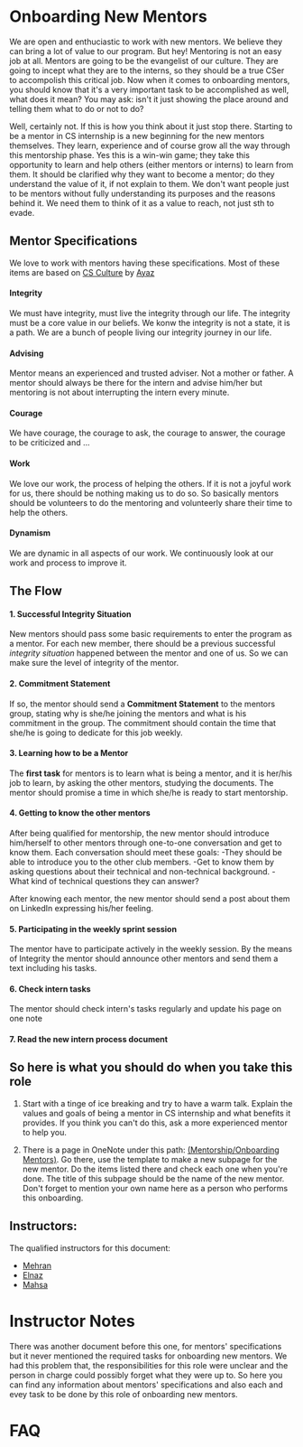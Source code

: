# Onboarding New Mentors
We are open and enthuciastic to work with new mentors. We believe they can bring a lot of value to our program. But hey! Mentoring is not an easy job at all. Mentors are going to be the evangelist of our culture. They are going to incept what they are to the interns, so they should be a true CSer to accompolish this critical job. Now when it comes to
onboarding mentors, you should know that it's a very important task to be accomplished as well, what does it mean? You may ask: isn't it just showing the place around and telling them what to do or not to do?

Well, certainly not. If this is how you think about it just stop there. Starting to be a mentor in CS internship is a new beginning for the new mentors themselves. They learn,
experience and of course grow all the way through this mentorship phase. Yes this is a win-win game; they take this opportunity to learn and help others (either mentors or interns) to learn from them. It should be clarified why they want to become a mentor; do they understand the value of it, if not explain to them. We don't want people just to be mentors without fully understanding its purposes and the reasons behind it. We need them to think of it as a value to reach, not just sth to evade.

## Mentor Specifications

We love to work with mentors having these specifications. Most of these items are based on [CS Culture](http://isazadeh.net/ayaz/announcements/CsCulture.pdf) by [Ayaz](http://isazadeh.net/ayaz/index.htm)

#### Integrity
We must have integrity, must live the integrity through our life. The integrity must be a core value in our beliefs. We konw the integrity is not a state, it is a path. We are a bunch of people living our integrity journey in our life.

#### Advising
Mentor means an experienced and trusted adviser. Not a mother or father. A mentor should always be there for the intern and advise him/her but mentoring is not about interrupting the intern every minute.

#### Courage

We have courage, the courage to ask, the courage to answer, the courage to be criticized and ...

#### Work
We love our work, the process of helping the others. If it is not a joyful work for us, there should be nothing making us to do so. So basically mentors should be volunteers to do the mentoring and volunteerly share their time to help the others.

#### Dynamism

We are dynamic in all aspects of our work. We continuously look at our work and process to improve it.

## The Flow

#### 1. Successful Integrity Situation

New mentors should pass some basic requirements to enter the program as a mentor.
For each new member, there should be a previous successful *integrity situation* happened between the mentor and one of us. So we can make sure the level of integrity of the mentor.

#### 2. Commitment Statement

If so, the mentor should send a **Commitment Statement** to the mentors group, stating why is she/he joining the mentors and what is his commitment in the group. The commitment should contain the time that she/he is going to dedicate for this job weekly.

#### 3. Learning how to be a Mentor

The **first task** for mentors is to learn what is being a mentor, and it is her/his job to learn, by asking the other mentors, studying the documents. The mentor should promise a time in which she/he is ready to start mentorship.

#### 4. Getting to know the other mentors

After being qualified for mentorship, the new mentor should introduce him/herself to other mentors through one-to-one conversation and get to know them.
Each conversation should meet these goals:
-They should be able to introduce you to the other club members.
-Get to know them by asking questions about their technical and non-technical background.
-What kind of technical questions they can answer?

After knowing each mentor, the new mentor should send a post about them on LinkedIn expressing his/her feeling.

#### 5. Participating in the weekly sprint session

The mentor have to participate actively in the weekly session. By the means of Integrity the mentor should announce other mentors and send them a text including his tasks.

#### 6. Check intern tasks
The mentor should check intern's tasks regularly and update his page on one note

#### 7. Read the new intern process document

## So here is what you should do when you take this role

1. Start with a tinge of ice breaking and try to have a warm talk. Explain the values and goals of being a mentor in CS internship and what benefits it provides. If you think you
can't do this, ask a more experienced mentor to help you.

2. There is a page in OneNote under this path: [(Mentorship/Onboarding Mentors)](https://onedrive.live.com/redir?resid=A9B215A332F3E600%21392628&page=Edit&wd=target%28Mentorship.one%7C9c6c7595-3f1a-407b-af72-6ee7b988712c%2FTemplate%20Onboarding%20Mentors%7C67ac7473-0e47-43cd-9d23-0805fde9c774%2F%29). Go there, use the template to make a new subpage for the new mentor. Do the items listed there
and check each one when you're done. The title of this subpage should be the name of the new mentor. Don't forget to mention your own name here as a person who performs this 
onboarding.


## Instructors:
The qualified instructors for this document:
 - [Mehran](https://mehrandvd.me)
 - [Elnaz](https://github.com/elnaznasiri)
 - [Mahsa](https://github.com/Md23Mh)

# Instructor Notes
There was another document before this one, for mentors' specifications but it never mentioned the required tasks for onboarding new mentors. We had this problem that, the responsibilities for this role were unclear and the person in charge could possibly forget what they were up to. So here you can find any information about mentors' specifications and also each and evey task to be done by this role of onboarding new mentors.

# FAQ


